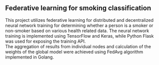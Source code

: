 <h2>Federative learning for smoking classification</h2>

This project utilizes federative learning for distributed and decentralized neural network training for determining whether a person is a smoker or non-smoker based on various health related data. 
The neural network training is implemented using TensorFlow and Keras, while Python Flask was used for exposing the training API. <br>
The aggregation of results from individual nodes and calculation of the weights of the global model were achieved using FedAvg algorithm implemented in Golang.

